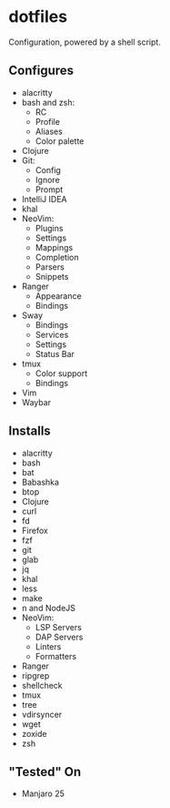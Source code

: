 # dotfiles

Configuration, powered by a shell script.

## Configures

- alacritty
- bash and zsh:
    - RC
    - Profile
    - Aliases
    - Color palette
- Clojure
- Git:
    - Config
    - Ignore
    - Prompt
- IntelliJ IDEA
- khal
- NeoVim:
    - Plugins
    - Settings
    - Mappings
    - Completion
    - Parsers
    - Snippets
- Ranger
    - Appearance
    - Bindings
- Sway
    - Bindings
    - Services
    - Settings
    - Status Bar
- tmux
    - Color support
    - Bindings
- Vim
- Waybar


## Installs

- alacritty
- bash
- bat
- Babashka
- btop
- Clojure
- curl
- fd
- Firefox
- fzf
- git
- glab
- jq
- khal
- less
- make
- n and NodeJS
- NeoVim:
    - LSP Servers
    - DAP Servers
    - Linters
    - Formatters
- Ranger
- ripgrep
- shellcheck
- tmux
- tree
- vdirsyncer
- wget
- zoxide
- zsh


## "Tested" On

- Manjaro 25
